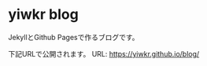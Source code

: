 yiwkr blog
==========

JekyllとGithub Pagesで作るブログです。

下記URLで公開されます。
URL: https://yiwkr.github.io/blog/


